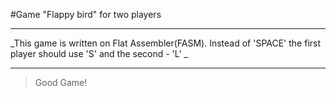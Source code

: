 #Game "Flappy bird" for two players

---

_This game is written on Flat Assembler(FASM). Instead of 'SPACE' the first player should use 'S' and the second - 'L' _

---

> Good Game!